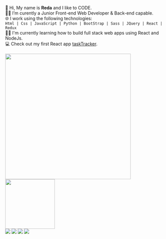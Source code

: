 :wave: Hi, My name is **Reda** and I like to CODE.<br>
:technologist: I’m curently a Junior Front-end Web Developer & Back-end capable.<br>
:globe_with_meridians: I work using the following technologies:<br>
`Html | Css | JavaScript | Python | BootStrap | Sass | JQuery | React | Redux` <br>
:teacher: I'm currently learning how to build full stack web apps using React and NodeJs.<br>
:computer: Check out my first React app [taskTracker](https://reda-codes.github.io/taskTracker/).<br>
<br><img src="https://github-readme-stats.vercel.app/api?username=Reda-codes&show_icons=true&count_private=true" width="400" height="auto"/> <img src="https://github-readme-stats.vercel.app/api/top-langs/?username=Reda-codes&layout=compact&show_icons=true/" width="auto" height="158"/>
<br><a href="www.linkedin.com/in/Reda-Med" target="_blank"><img src="https://img.icons8.com/color/48/000000/linkedin.png"/></a>
<a href="https://www.instagram.com/med_thelunatic/" target="_blank"><img src="https://img.icons8.com/fluency/48/000000/instagram-new.png"/></a>
<a href="https://twitter.com/Med_thelunatic" target="_blank"><img src="https://img.icons8.com/fluency/48/000000/twitter.png"/></a>
<a href="mailto:redux4.0@protonmail.com" target="_blank"><img src="https://img.icons8.com/fluency/48/000000/email.png"/></a>
